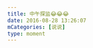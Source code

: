 ```yaml
---
title: 中午探监😂😂😂
date: 2016-08-28 13:26:07
mCategories: [说说]
type: moment
---
```


<div id="pics-20160828132607"></div>

<script src="/lib/moment/pics.js"></script>
<script>
var data = [
    {"link": "2016-08-28_000000.jpeg", "type": "shuoshuo"},
    {"link": "2016-08-28_000001.jpeg", "type": "shuoshuo"},
    {"link": "2016-08-28_000002.jpeg", "type": "shuoshuo"}
];
picsRender(data, "pics-20160828132607");
</script>
